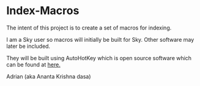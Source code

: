 # Index-Macros

The intent of this project is to create a set of macros for indexing. 

I am a Sky user so macros will initially be built for Sky. Other software may later be included. 

They will be built using AutoHotKey which is open source software which can be found at [here.](https://www.autohotkey.com/)

Adrian (aka Ananta Krishna dasa)

